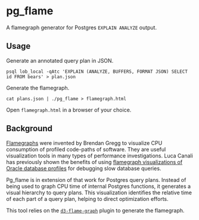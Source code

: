 # pg_flame

A flamegraph generator for Postgres `EXPLAIN ANALYZE` output.

## Usage

Generate an annotated query plan in JSON.

```
psql lob_local -qAtc 'EXPLAIN (ANALYZE, BUFFERS, FORMAT JSON) SELECT id FROM bears' > plan.json
```

Generate the flamegraph.

```
cat plans.json | ./pg_flame > flamegraph.html
```

Open `flamegraph.html` in a browser of your choice.

## Background

[Flamegraphs](http://www.brendangregg.com/flamegraphs.html) were invented by
Brendan Gregg to visualize CPU consumption of profiled code-paths of software.
They are useful visualization tools in many types of performance
investigations. Luca Canali has previously shown the benefits of using
[flamegraph visualizations of Oracle database
profiles](https://externaltable.blogspot.com/2014/05/flame-graphs-for-oracle.html)
for debugging slow database queries.

Pg_flame is in extension of that work for Postgres query plans. Instead of
being used to graph CPU time of internal Postgres functions, it generates a
visual hierarchy to query plans. This visualization identifies the relative
time of each part of a query plan, helping to direct optimization efforts.

This tool relies on the
[`d3-flame-graph`](https://github.com/spiermar/d3-flame-graph) plugin to
generate the flamegraph.
